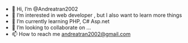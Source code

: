 - 👋 Hi, I’m @Andreatran2002
- 👀 I’m interested in web developer , but I also want to learn more things 
- 🌱 I’m currently learning PHP, C# Asp.net
- 💞️ I’m looking to collaborate on ...
- 📫 How to reach me andreatran2002@gmail.com

<!---
Andreatran2002/Andreatran2002 is a ✨ special ✨ repository because its `README.md` (this file) appears on your GitHub profile.
You can click the Preview link to take a look at your changes.
--->
